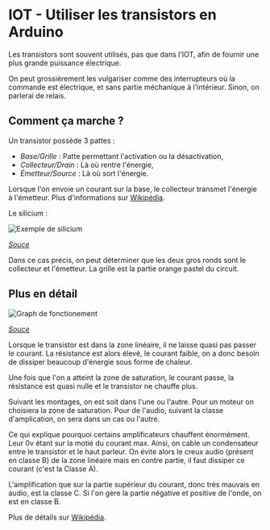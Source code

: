 # IOT - Utiliser les transistors en Arduino

Les transistors sont souvent utilisés, pas que dans l'IOT, afin de fournir une plus grande puissance électrique.

On peut grossièrement les vulgariser comme des interrupteurs où la commande est électrique, et sans partie méchanique à l'intérieur. Sinon, on parlerai de relais.

## Comment ça marche ?

Un transistor possède 3 pattes :

 - *Base/Grille* : Patte permettant l'activation ou la désactivation, 
 - *Collecteur/Drain* : Là où rentre l'énergie,
 - *Émetteur/Source* : Là où sort l'énergie.

Lorsque l'on envoie un courant sur la base, le collecteur transmet l'énergie à l'émetteur. Plus d'informations sur [Wikipédia](https://fr.wikipedia.org/wiki/Transistor_bipolaire#Principe_de_fonctionnement).

Le silicium :

![Exemple de silicium](https://s.zeptobars.com/NXP-PMST3904.jpg)

*[Souce](https://zeptobars.com/en/read/NXP-PMST3904-NPN-BJT)*

Dans ce cas précis, on peut déterminer que les deux gros ronds sont le collecteur et l'émetteur. La grille est la partie orange pastel du circuit.

## Plus en détail

![Graph de fonctionement](https://upload.wikimedia.org/wikipedia/commons/b/bb/CaractTransistorBip1.png)


*[Souce](https://commons.wikimedia.org/wiki/File:CaractTransistorBip1.png)*

Lorsque le transistor est dans la zone linéaire, il ne laisse quasi pas passer le courant. La résistance est alors élevé, le courant faible, on a donc besoin de dissiper beaucoup d'énergie sous forme de chaleur.

Une fois que l'on a atteint la zone de saturation, le courant passe, la résistance est quasi nulle et le transistor ne chauffe plus.

Suivant les montages, on est soit dans l'une ou l'autre. Pour un moteur on choisiera la zone de saturation. Pour de l'audio, suivant la classe d'amplication, on sera dans un cas ou l'autre.

Ce qui explique pourquoi certains amplificateurs chauffent énormément. Leur 0v étant sur la motié du courant max. Ainsi, on cable un condensateur entre le transistor et le haut parleur. On évite alors le creux audio (présent en classe B) de la zone linéaire mais en contre partie, il faut dissiper ce courant (c'est la Classe A).

L'amplification que sur la partie supérieur du courant, donc très mauvais en audio, est la classe C. Si l'on gère la partie négative et positive de l'onde, on est en classe B.

Plus de détails sur [Wikipédia](https://fr.wikipedia.org/wiki/Classes_de_fonctionnement_d%27un_amplificateur_%C3%A9lectronique).
